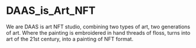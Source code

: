 # DAAS_is_Art_NFT
We are DAAS is art NFT studio, combining two types of art, two generations of art. Where the painting is embroidered in hand threads of floss, turns into art of the 21st century, into a painting of NFT format.

